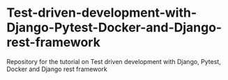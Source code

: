 # Test-driven-development-with-Django-Pytest-Docker-and-Django-rest-framework
Repository for the tutorial on Test driven development with Django, Pytest, Docker and Django rest framework
